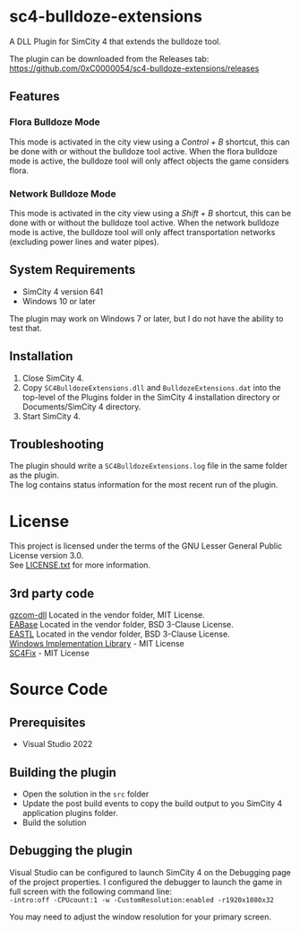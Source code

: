 # sc4-bulldoze-extensions

A DLL Plugin for SimCity 4 that extends the bulldoze tool.   

The plugin can be downloaded from the Releases tab: https://github.com/0xC0000054/sc4-bulldoze-extensions/releases

## Features

### Flora Bulldoze Mode

This mode is activated in the city view using a _Control + B_ shortcut, this can be done with or without the bulldoze tool active.
When the flora bulldoze mode is active, the bulldoze tool will only affect objects the game considers flora.

### Network Bulldoze Mode

This mode is activated in the city view using a _Shift + B_ shortcut, this can be done with or without the bulldoze tool active.
When the network bulldoze mode is active, the bulldoze tool will only affect transportation networks (excluding power lines and water pipes).


## System Requirements

* SimCity 4 version 641
* Windows 10 or later

The plugin may work on Windows 7 or later, but I do not have the ability to test that.

## Installation

1. Close SimCity 4.
2. Copy `SC4BulldozeExtensions.dll` and `BulldozeExtensions.dat` into the top-level of the Plugins folder in the SimCity 4 installation directory or Documents/SimCity 4 directory.
3. Start SimCity 4.

## Troubleshooting

The plugin should write a `SC4BulldozeExtensions.log` file in the same folder as the plugin.    
The log contains status information for the most recent run of the plugin.

# License

This project is licensed under the terms of the GNU Lesser General Public License version 3.0.    
See [LICENSE.txt](LICENSE.txt) for more information.

## 3rd party code

[gzcom-dll](https://github.com/nsgomez/gzcom-dll/tree/master) Located in the vendor folder, MIT License.    
[EABase](https://github.com/electronicarts/EABase) Located in the vendor folder, BSD 3-Clause License.    
[EASTL](https://github.com/electronicarts/EASTL) Located in the vendor folder, BSD 3-Clause License.    
[Windows Implementation Library](https://github.com/microsoft/wil) - MIT License    
[SC4Fix](https://github.com/nsgomez/sc4fix) - MIT License    

# Source Code

## Prerequisites

* Visual Studio 2022

## Building the plugin

* Open the solution in the `src` folder
* Update the post build events to copy the build output to you SimCity 4 application plugins folder.
* Build the solution

## Debugging the plugin

Visual Studio can be configured to launch SimCity 4 on the Debugging page of the project properties.
I configured the debugger to launch the game in full screen with the following command line:    
`-intro:off -CPUcount:1 -w -CustomResolution:enabled -r1920x1080x32`

You may need to adjust the window resolution for your primary screen.
